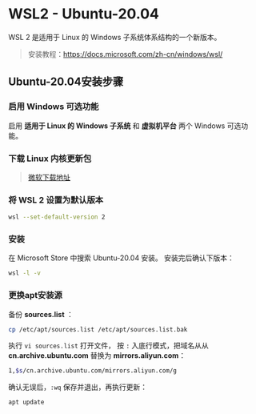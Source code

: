 # WSL2 - Ubuntu-20.04

WSL 2 是适用于 Linux 的 Windows 子系统体系结构的一个新版本。  

> 安装教程：<https://docs.microsoft.com/zh-cn/windows/wsl/>

## Ubuntu-20.04安装步骤

### 启用 Windows 可选功能

启用 **适用于 Linux 的 Windows 子系统** 和 **虚拟机平台** 两个 Windows 可选功能。

### 下载 Linux 内核更新包

> [微软下载地址](<https://docs.microsoft.com/zh-cn/windows/wsl/install-manual#step-4---download-the-linux-kernel-update-package>)

### 将 WSL 2 设置为默认版本

``` bash
wsl --set-default-version 2
```

### 安装

在 Microsoft Store 中搜索 Ubuntu-20.04 安装。
安装完后确认下版本：

``` bash
wsl -l -v
```

### 更换apt安装源

备份 **sources.list** ：

``` bash
cp /etc/apt/sources.list /etc/apt/sources.list.bak
```

执行 `vi sources.list` 打开文件， 按 `:` 入底行模式，把域名从从 **cn.archive.ubuntu.com** 替换为 **mirrors.aliyun.com**：

``` bash
1,$s/cn.archive.ubuntu.com/mirrors.aliyun.com/g
```

确认无误后，`:wq` 保存并退出，再执行更新：

``` bash
apt update
```
